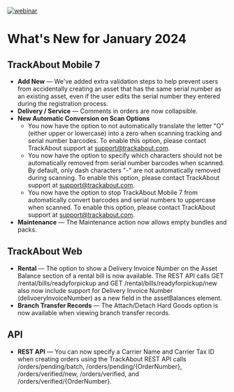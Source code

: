 [![webinar](https://supportkb.trackabout.com/Content/webinar20240214.png)](https://datacor.zoom.us/webinar/register/WN_fRCgNAeUSaqS2opunb0xSA?__hstc=167555745.f55a17df79dae867d2d3caba4c337cd4.1707347376622.1707349366227.1707423146447.3&__hssc=167555745.4.1707423146447&__hsfp=1474170958&hsCtaTracking=d7fc5101-4e3e-440a-8a64-d6b13c0f21e3%7C17793865-5bdc-444f-a206-aa225a041c33#/registration)


# What's New for January 2024

## TrackAbout Mobile 7
* **Add New** — We've added extra validation steps to help prevent users from accidentally creating an asset that has the same serial number as an existing asset, even if the user edits the serial number they entered during the registration process.
* **Delivery / Service** — Comments in orders are now collapsible.
* **New Automatic Conversion on Scan Options**
	* You now have the option to not automatically translate the letter "O" (either upper or lowercase) into a zero when scanning tracking and serial number barcodes. To enable this option, please contact TrackAbout support at support@trackabout.com.
	* You now have the option to specify which characters should not be automatically removed from serial number barcodes when scanned. By default, only dash characters "-" are not automatically removed during scanning. To enable this option, please contact TrackAbout support at support@trackabout.com.
	* You now have the option to stop TrackAbout Mobile 7 from automatically convert barcodes and serial numbers to uppercase when scanned. To enable this option, please contact TrackAbout support at support@trackabout.com.
* **Maintenance** — The Maintenance action now allows empty bundles and packs.

## TrackAbout Web
* **Rental** — The option to show a Delivery Invoice Number on the Asset Balance section of a rental bill is now available. 
The REST API calls GET /rental/bills/readyforpickup and GET /rental/bills/readyforpickup/new also now include support for Delivery Invoice Number (delivoeryInvoiceNumber) as a new field in the assetBalances element.
* **Branch Transfer Records** — The Attach/Detach Hard Goods option is now available when viewing branch transfer records.

## API
* **REST API** — You can now specify a Carrier Name and Carrier Tax ID when creating orders using the TrackAbout REST API calls /orders/pending/batch, /orders/pending/{OrderNumber}, /orders/verified/new, /orders/verified, and /orders/verified/{OrderNumber}.
